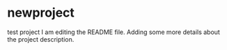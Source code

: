 # newproject
test project
I am editing the README file. Adding some more details about the project description.

